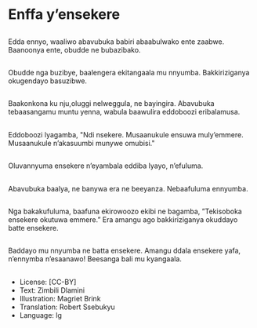 # Enffa y’ensekere

##
Edda ennyo, waaliwo
abavubuka babiri abaabulwako
ente zaabwe. Baanoonya ente,
obudde ne bubazibako.

##
Obudde nga buzibye,
baalengera ekitangaala mu
nnyumba. Bakkiriziganya
okugendayo basuzibwe.

##
Baakonkona ku nju,oluggi
nelweggula, ne bayingira.
Abavubuka tebaasangamu
muntu yenna, wabula baawulira
eddoboozi eribalamusa.

##
Eddoboozi lyagamba, "Ndi
nsekere. Musaanukule ensuwa
muly’emmere. Musaanukule
n’akasuumbi munywe omubisi."

##
Oluvannyuma ensekere
n’eyambala eddiba lyayo,
n’efuluma.

##
Abavubuka baalya, ne banywa
era ne beeyanza.
Nebaafuluma ennyumba.

##
Nga bakakufuluma, baafuna
ekirowoozo ekibi ne bagamba,
”Tekisoboka ensekere okutuwa
emmere.”
Era amangu ago bakkiriziganya
okuddayo batte ensekere.

##
Baddayo mu nnyumba ne batta
ensekere.
Amangu ddala ensekere yafa,
n’ennymba n’esaanawo!
Beesanga bali mu kyangaala.

##
* License: [CC-BY]
* Text: Zimbili Dlamini
* Illustration: Magriet Brink
* Translation: Robert Ssebukyu
* Language: lg
